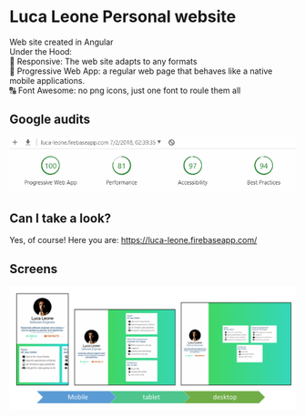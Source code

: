 # Luca Leone Personal website
Web site created in Angular<br />
Under the Hood:<br />
📐 Responsive: The web site adapts to any formats  <br />
🚀 Progressive Web App: a regular web page that behaves like a native mobile applications.  <br />
🔠 Font Awesome: no png icons, just one font to roule them all  <br />
## Google audits
![alt audits](/Git%20resources/personal-webite-audits.png)
## Can I take a look?
Yes, of course! Here you are: https://luca-leone.firebaseapp.com/
## Screens
![screens](/Git%20resources/Site%20Presentation.png)
